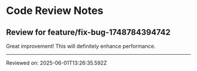 # Code Review Notes

## Review for feature/fix-bug-1748784394742

Great improvement! This will definitely enhance performance.

---
Reviewed on: 2025-06-01T13:26:35.592Z